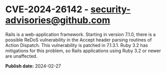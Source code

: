 # CVE-2024-26142 - security-advisories@github.com

Rails is a web-application framework. Starting in version 7.1.0, there is a possible ReDoS vulnerability in the Accept header parsing routines of Action Dispatch. This vulnerability is patched in 7.1.3.1. Ruby 3.2 has mitigations for this problem, so Rails applications using Ruby 3.2 or newer are unaffected.

**Publish date:** 2024-02-27
